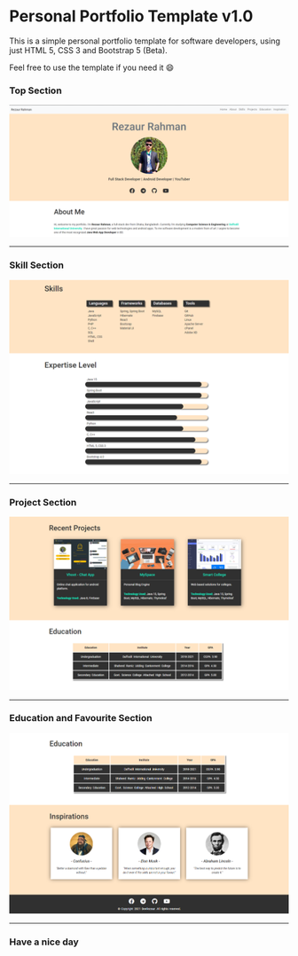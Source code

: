 # Personal Portfolio Template v1.0

This is a simple personal portfolio template for software developers, using just HTML 5, CSS 3 and Bootstrap 5 (Beta).

Feel free to use the template if you need it :smile: 

### Top Section

![Screenshot 1](https://raw.githubusercontent.com/DevRezaur/Portfolio-Template-v1.0/main/Screenshots/DSS1.PNG)

---

### Skill Section

![Screenshot 2](https://raw.githubusercontent.com/DevRezaur/Portfolio-Template-v1.0/main/Screenshots/DSS2.PNG)

---

### Project Section

![Screenshot 3](https://raw.githubusercontent.com/DevRezaur/Portfolio-Template-v1.0/main/Screenshots/DSS3.PNG)

---

### Education and Favourite Section

![Screenshot 4](https://raw.githubusercontent.com/DevRezaur/Portfolio-Template-v1.0/main/Screenshots/DSS4.PNG)

---

### Have a nice day
